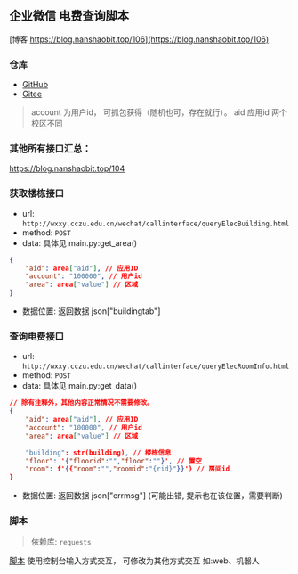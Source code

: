 ## 企业微信 电费查询脚本

[博客 https://blog.nanshaobit.top/106](https://blog.nanshaobit.top/106)
### 仓库
+ [GitHub](https://github.com/nanshaobit/cczu_script/tree/master/wechat_query_elec_room_info)
+ [Gitee](https://gitee.com/nanshaobit/cczu_script/tree/master/wechat_query_elec_room_info)

> account 为用户id， 可抓包获得（随机也可，存在就行）。
> aid 应用id 两个校区不同
### 其他所有接口汇总：
https://blog.nanshaobit.top/104
### 获取楼栋接口

+ url: `http://wxxy.cczu.edu.cn/wechat/callinterface/queryElecBuilding.html`
+ method: `POST`
+ data: 具体见 main.py:get_area()

``` json
{
    "aid": area["aid"], // 应用ID
    "account": "100000", // 用户id
    "area": area["value"] // 区域
}
```

+ 数据位置: 返回数据 json["buildingtab"]

### 查询电费接口

+ url: `http://wxxy.cczu.edu.cn/wechat/callinterface/queryElecRoomInfo.html`
+ method: `POST`
+ data: 具体见 main.py:get_data()

``` json
// 除有注释外，其他内容正常情况不需要修改。
{
    "aid": area["aid"], // 应用ID
    "account": "100000", // 用户id
    "area": area["value"] // 区域
    
    "building": str(building), // 楼栋信息
    "floor": '{"floorid":"","floor":""}', // 置空
    "room": f'{{"room":"","roomid":"{rid}"}}'} // 房间id
}
```

+ 数据位置: 返回数据 json["errmsg"] (可能出错, 提示也在该位置，需要判断)

### 脚本

> 依赖库: `requests`

[脚本](main.py) 使用控制台输入方式交互， 可修改为其他方式交互 如:web、机器人
